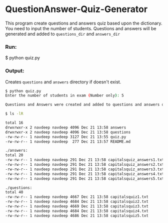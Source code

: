# QuestionAnswer-Quiz-Generator

This program create questions and answers quiz based upon the dictionary.
You need to input the number of students. Questions and answers will be generated and added to `questions_dir` and `answers_dir`

### Run:

$ python quiz.py

### Output:

Creates `questions` and `answers` directory if doesn't exist.

```bash
$ python quiz.py 
Enter the number of students in exam (Number only): 5

Questions and Answers were created and added to questions and answers directories

$ ls -lR

total 16
drwxrwxr-x 2 navdeep navdeep 4096 Dec 21 13:58 answers
drwxrwxr-x 2 navdeep navdeep 4096 Dec 21 13:58 questions
-rw-rw-r-- 1 navdeep navdeep 3127 Dec 21 13:55 quiz.py
-rw-rw-r-- 1 navdeep navdeep  277 Dec 21 13:57 README.md

./answers:
total 20
-rw-rw-r-- 1 navdeep navdeep 291 Dec 21 13:58 capitalsquiz_answers1.txt
-rw-rw-r-- 1 navdeep navdeep 291 Dec 21 13:58 capitalsquiz_answers2.txt
-rw-rw-r-- 1 navdeep navdeep 291 Dec 21 13:58 capitalsquiz_answers3.txt
-rw-rw-r-- 1 navdeep navdeep 291 Dec 21 13:58 capitalsquiz_answers4.txt
-rw-rw-r-- 1 navdeep navdeep 291 Dec 21 13:58 capitalsquiz_answers5.txt

./questions:
total 40
-rw-rw-r-- 1 navdeep navdeep 4667 Dec 21 13:58 capitalsquiz1.txt
-rw-rw-r-- 1 navdeep navdeep 4684 Dec 21 13:58 capitalsquiz2.txt
-rw-rw-r-- 1 navdeep navdeep 4669 Dec 21 13:58 capitalsquiz3.txt
-rw-rw-r-- 1 navdeep navdeep 4684 Dec 21 13:58 capitalsquiz4.txt
-rw-rw-r-- 1 navdeep navdeep 4686 Dec 21 13:58 capitalsquiz5.txt
```
